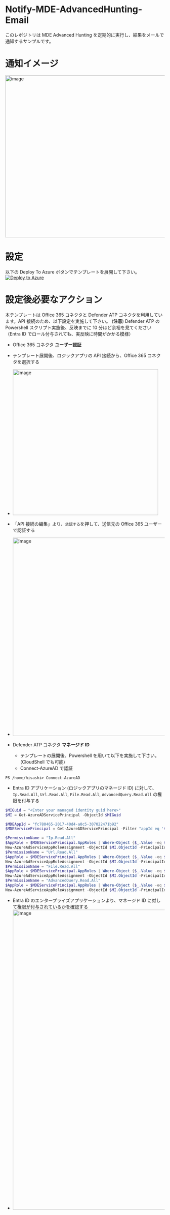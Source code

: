 # Notify-MDE-AdvancedHunting-Email
このレポジトリは MDE Advanced Hunting を定期的に実行し、結果をメールで通知するサンプルです。

# 通知イメージ
<img width="510" alt="image" src="https://github.com/hisashin0728/Notify-MDE-AdvancedHunting-Email/assets/55295601/4d71d1f1-519e-4de7-b6fc-c456c8af4bed">

# 設定
以下の Deploy To Azure ボタンでテンプレートを展開して下さい。<BR>
[![Deploy to Azure](https://aka.ms/deploytoazurebutton)](https://portal.azure.com/#create/Microsoft.Template/uri/https%3A%2F%2Fraw.githubusercontent.com%2Fhisashin0728%2FNotify-MDE-AdvancedHunting-Email%2Fmain%2Ftemplate.json)

# 設定後必要なアクション
本テンプレートは Office 365 コネクタと Defender ATP コネクタを利用しています。API 接続のため、以下設定を実施して下さい。
(**注意**) Defender ATP の Powershell スクリプト実施後、反映までに 10 分ほど余裕を見てください（Entra ID でロール付与されても、実反映に時間がかかる模様）

- Office 365 コネクタ **ユーザー認証**
 - テンプレート展開後、ロジックアプリの API 接続から、Office 365 コネクタを選択する
 - <img width="459" alt="image" src="https://github.com/hisashin0728/Notify-MDE-AdvancedHunting-Email/assets/55295601/71fff7fb-a88d-4f33-bdde-829c2298376a">
 - 「API 接続の編集」より、``承認する``を押して、送信元の Office 365 ユーザーで認証する
 - <img width="624" alt="image" src="https://github.com/hisashin0728/Notify-MDE-AdvancedHunting-Email/assets/55295601/c845ca37-fa33-4cd0-99f6-bce1234ee765">

- Defender ATP コネクタ **マネージド ID**
  - テンプレートの展開後、Powershell を用いて以下を実施して下さい。(CloudShell でも可能)
  - Connect-AzureAD で認証
```
PS /home/hisashi> Connect-AzureAD
```
  - Entra ID アプリケーション (ロジックアプリのマネージド ID) に対して、``Ip.Read.All``, ``Url.Read.All``, ``File.Read.All``, ``AdvancedQuery.Read.All`` の権限を付与する
```powershell
$MIGuid = "<Enter your managed identity guid here>"
$MI = Get-AzureADServicePrincipal -ObjectId $MIGuid

$MDEAppId = "fc780465-2017-40d4-a0c5-307022471b92"
$MDEServicePrincipal = Get-AzureADServicePrincipal -Filter "appId eq '$MDEAppId'"

$PermissionName = "Ip.Read.All" 
$AppRole = $MDEServicePrincipal.AppRoles | Where-Object {$_.Value -eq $PermissionName -and $_.AllowedMemberTypes -contains "Application"}
New-AzureAdServiceAppRoleAssignment -ObjectId $MI.ObjectId -PrincipalId $MI.ObjectId -ResourceId $MDEServicePrincipal.ObjectId -Id $AppRole.Id
$PermissionName = "Url.Read.All" 
$AppRole = $MDEServicePrincipal.AppRoles | Where-Object {$_.Value -eq $PermissionName -and $_.AllowedMemberTypes -contains "Application"}
New-AzureAdServiceAppRoleAssignment -ObjectId $MI.ObjectId -PrincipalId $MI.ObjectId -ResourceId $MDEServicePrincipal.ObjectId -Id $AppRole.Id
$PermissionName = "File.Read.All" 
$AppRole = $MDEServicePrincipal.AppRoles | Where-Object {$_.Value -eq $PermissionName -and $_.AllowedMemberTypes -contains "Application"}
New-AzureAdServiceAppRoleAssignment -ObjectId $MI.ObjectId -PrincipalId $MI.ObjectId -ResourceId $MDEServicePrincipal.ObjectId -Id $AppRole.Id
$PermissionName = "AdvancedQuery.Read.All" 
$AppRole = $MDEServicePrincipal.AppRoles | Where-Object {$_.Value -eq $PermissionName -and $_.AllowedMemberTypes -contains "Application"}
New-AzureAdServiceAppRoleAssignment -ObjectId $MI.ObjectId -PrincipalId $MI.ObjectId -ResourceId $MDEServicePrincipal.ObjectId -Id $AppRole.Id
```
  - Entra ID のエンタープライズアプリケーションより、マネージド ID に対して権限が付与されているかを確認する
  - <img width="944" alt="image" src="https://github.com/hisashin0728/Notify-MDE-AdvancedHunting-Email/assets/55295601/916e55a3-7999-4110-9b96-0999c441d5bb">

